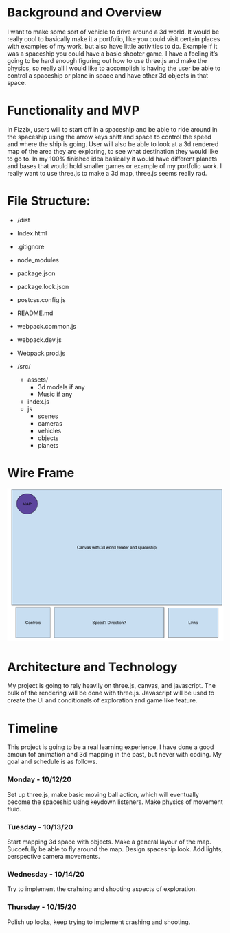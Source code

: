 # Background and Overview
I want to make some sort of vehicle to drive around a 3d world. It would be really cool to basically make it a portfolio, like you could visit certain places with examples of my work, but also have little activities to do. Example if it was a spaceship you could have a basic shooter game. I have a feeling it’s going to be hard enough figuring out how to use three.js and make the physics, so really all I would like to accomplish is having the user be able to control a spaceship or plane in space and have other 3d objects in that space.


# Functionality and MVP

In Fizzix, users will to start off in a spaceship and be able to ride around in the spaceship using the arrow keys shift and space to control the speed and where the ship is going. User will also be able to look at a 3d rendered map of the area they are exploring, to see what destination they would like to go to. In my 100% finished idea basically it would have different planets and bases that would hold smaller games or example of my portfolio work. I really want to use three.js to make a 3d map, three.js seems really rad.



# File Structure:


* /dist 

* Index.html
* .gitignore
* node_modules
* package.json
* package.lock.json
* postcss.config.js
* README.md
* webpack.common.js
* webpack.dev.js
* Webpack.prod.js

* /src/
	* assets/
		* 3d models if any
		* Music if any
	* index.js
	* js
		* scenes
		* cameras
		* vehicles
		* objects
		* planets
    
# Wire Frame

![wire frame](./src/images/wireframe.png)


# Architecture and Technology

My project is going to rely heavily on three.js, canvas, and javascript. The bulk of the rendering will be done with three.js. Javascript will be used to create the UI and conditionals of exploration and game like feature.

# Timeline
This project is going to be a real learning experience, I have done a good amoun tof animation and 3d mapping in the past, but never with coding. My goal and schedule is as follows.

### Monday - 10/12/20
Set up three.js, make basic moving ball action, which will eventually become the spaceship using keydown listeners. Make physics of movement fluid.

### Tuesday - 10/13/20
Start mapping 3d space with objects. Make a general layour of the map. Succefully be able to fly around the map. Design spaceship look. Add lights, perspective camera movements.

### Wednesday - 10/14/20
Try to implement the crahsing and shooting aspects of exploration.

### Thursday - 10/15/20
Polish up looks, keep trying to implement crashing and shooting.



